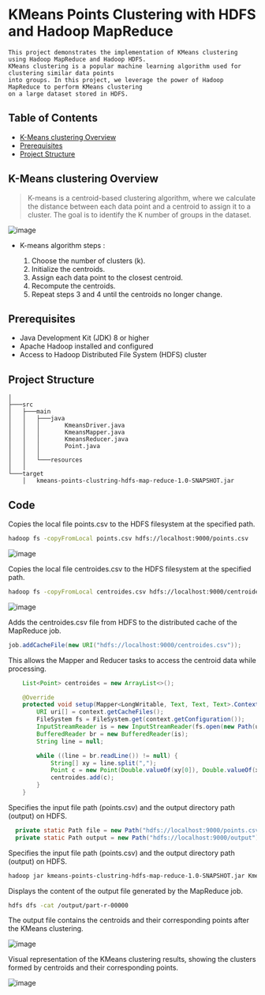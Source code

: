 # KMeans Points Clustering with HDFS and Hadoop MapReduce

```
This project demonstrates the implementation of KMeans clustering using Hadoop MapReduce and Hadoop HDFS.
KMeans clustering is a popular machine learning algorithm used for clustering similar data points
into groups. In this project, we leverage the power of Hadoop MapReduce to perform KMeans clustering
on a large dataset stored in HDFS.
```

## Table of Contents

   * [K-Means clustering Overview](#k-means-clustering-overview)
   * [Prerequisites](#prerequisites)
   * [Project Structure](#project-structure)

## K-Means clustering Overview
> K-means is a centroid-based clustering algorithm, where we calculate the distance between each data point and 
a centroid to assign it to a cluster. The goal is to identify the K number of groups in the dataset. 

![image](https://github.com/el-moudni-hicham/kmeans-points-clustring-hdfs-map-reduce/assets/85403056/c8f92eec-dc82-41d1-b7e7-f1032e5a09f2)


* K-means algorithm steps :

    1. Choose the number of clusters (k).
    2. Initialize the centroids.
    3. Assign each data point to the closest centroid.
    4. Recompute the centroids.
    5. Repeat steps 3 and 4 until the centroids no longer change.

## Prerequisites

* Java Development Kit (JDK) 8 or higher
* Apache Hadoop installed and configured
* Access to Hadoop Distributed File System (HDFS) cluster

## Project Structure

```
│
├───src
│   ├───main
│   │   ├───java
│   │   │       KmeansDriver.java
│   │   │       KmeansMapper.java
│   │   │       KmeansReducer.java
│   │   │       Point.java
│   │   │
│   │   └───resources
│   │ 
└───target
    │   kmeans-points-clustring-hdfs-map-reduce-1.0-SNAPSHOT.jar

```

## Code 

Copies the local file points.csv to the HDFS filesystem at the specified path. 

```bash 
hadoop fs -copyFromLocal points.csv hdfs://localhost:9000/points.csv
```

![image](https://github.com/el-moudni-hicham/kmeans-points-clustring-hdfs-map-reduce/assets/85403056/017ea59e-dba9-4f8a-90c8-a2ea52a2d230)


Copies the local file centroides.csv to the HDFS filesystem at the specified path.

```bash 
hadoop fs -copyFromLocal centroides.csv hdfs://localhost:9000/centroides.csv
```

![image](https://github.com/el-moudni-hicham/kmeans-points-clustring-hdfs-map-reduce/assets/85403056/9d4e436c-5dde-412a-bf65-a7a906342994)

Adds the centroides.csv file from HDFS to the distributed cache of the MapReduce job.

```java
job.addCacheFile(new URI("hdfs://localhost:9000/centroides.csv"));
```

This allows the Mapper and Reducer tasks to access the centroid data while processing.

```java
    List<Point> centroides = new ArrayList<>();

    @Override
    protected void setup(Mapper<LongWritable, Text, Text, Text>.Context context) throws IOException {
        URI uri[] = context.getCacheFiles();
        FileSystem fs = FileSystem.get(context.getConfiguration());
        InputStreamReader is = new InputStreamReader(fs.open(new Path(uri[0])));
        BufferedReader br = new BufferedReader(is);
        String line = null;

        while ((line = br.readLine()) != null) {
            String[] xy = line.split(",");
            Point c = new Point(Double.valueOf(xy[0]), Double.valueOf(xy[1]));
            centroides.add(c);
        }
    }
```

Specifies the input file path (points.csv) and the output directory path (output) on HDFS.

```java
  private static Path file = new Path("hdfs://localhost:9000/points.csv");
  private static Path output = new Path("hdfs://localhost:9000/output");
```

Specifies the input file path (points.csv) and the output directory path (output) on HDFS.

```bash 
hadoop jar kmeans-points-clustring-hdfs-map-reduce-1.0-SNAPSHOT.jar KmeansDriver
```

Displays the content of the output file generated by the MapReduce job.

```bash 
hdfs dfs -cat /output/part-r-00000
```

The output file contains the centroids and their corresponding points after the KMeans clustering.

![image](https://github.com/el-moudni-hicham/kmeans-points-clustring-hdfs-map-reduce/assets/85403056/d40ca348-f276-44b6-8bff-7978f6bb85d1)

Visual representation of the KMeans clustering results, showing the clusters formed by centroids and their corresponding points.

![image](https://github.com/el-moudni-hicham/kmeans-points-clustring-hdfs-map-reduce/assets/85403056/cbedeef5-9987-4245-8387-96e71b18cb4d)

